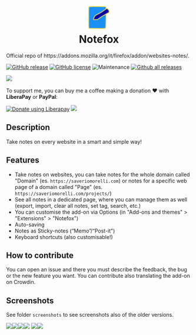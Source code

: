 <h1 align="center">
    <br>
    <img width="70" src="img/icon.svg" alt=“Notefox icon" />
    <br>
    Notefox
    <br>
</h1>
Official repo of https://addons.mozilla.org/it/firefox/addon/websites-notes/.

[![GitHub release](https://img.shields.io/github/release/Sav22999/websites-notes.svg)](https://github.com/Sav22999/websites-notes/releases/) [![GitHub license](https://img.shields.io/github/license/Sav22999/websites-notes.svg)](https://github.com/Sav22999/websites-notes/blob/master/LICENSE) ![Maintenance](https://img.shields.io/badge/Maintained%3F-yes-green.svg) [![Github all releases](https://img.shields.io/github/downloads/Sav22999/websites-notes/total.svg)](https://GitHub.com/Sav22999/websites-notes/releases/)

[<img src="img/firefoxAddons.png" height="50px">](https://addons.mozilla.org/it/firefox/addon/websites-notes/) 

To support me, you can buy me a coffee making a donation ❤️ with **LiberaPay** or **PayPal**:

<a href="https://liberapay.com/Sav22999/donate"><img alt="Donate using Liberapay" src="https://liberapay.com/assets/widgets/donate.svg"></a> [<img src="img/paypal.svg" width="160px"></img>](https://paypal.me/saveriomorelli)

## Description

Take notes on every website in a smart and simple way!

## Features

- Take notes on websites, you can take notes for the whole domain called "Domain" (es. `https://saveriomorelli.com`) or notes for a specific web page of a domain called "Page" (es. `https://saveriomorelli.com/projects/`)
- See all notes in a dedicated page, where you can manage them as well (export, import, clear all notes, set tag, search, etc.)
- You can customise the add-on via Options (in "Add-ons and themes" > "Extensions" > "Notefox")
- Auto-saving
- Notes as Sticky-notes (“Memo”/“Post-it")
- Keyboard shortcuts (also customisable!)

## How to contribute

You can open an issue and there you must describe the feedback, the bug or the new feature you want.
You can contribute also translating the add-on on Crowdin.

## Screenshots

See folder <code>screenshots</code> to see screenshots also of the older versions.

<img src="screenshots/3.7/1.png" width="400px"></img><img src="screenshots/3.7/2.png" width="400px"></img><img src="screenshots/3.7/3.png" width="400px"></img><img src="screenshots/3.4/4.png" width="400px"></img>
<img src="screenshots/3.7/tutorial1.png" width="400px"></img><img src="screenshots/3.7/tutorial2.png" width="400px"></img>
